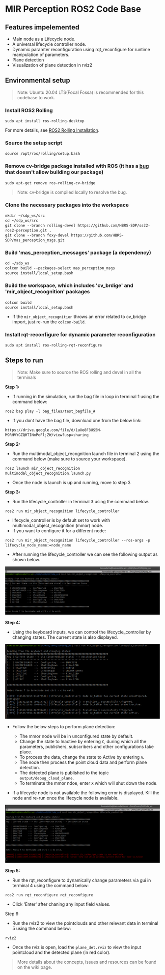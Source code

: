 # MIR Perception ROS2 Code Base

## Features impelemented

* Main node as a Lifecycle node.
* A universal lifecycle controller node.
* Dynamic paramter reconfiguration using rqt_reconfigure for runtime manipulation of parameters.
* Plane detection
* Visualization of plane detection in rviz2

## Environmental setup

> Note: Ubuntu 20.04 LTS(Focal Fossa) is recommended for this codebase to work.

### Install ROS2 Rolling
```
sudo apt install ros-rolling-desktop
```
For more details, see [ROS2 Rolling Installation](https://docs.ros.org/en/rolling/Installation/Alternatives/Ubuntu-Development-Setup.html).

### Source the setup script
```
source /opt/ros/rolling/setup.bash
```

### Remove cv-bridge package installed with ROS (it has a [bug](https://github.com/HBRS-SDP/ss22-ros2-perception/issues/13) that doesn't allow building our package)
```
sudo apt-get remove ros-rolling-cv-bridge
```

> Note: cv-bridge is compiled locally to resolve the bug.

### Clone the necessary packages into the workspace

```
mkdir ~/sdp_ws/src
cd ~/sdp_ws/src
git clone --branch rolling-devel https://github.com/HBRS-SDP/ss22-ros2-perception.git .
git clone --branch foxy-devel https://github.com/HBRS-SDP/mas_perception_msgs.git
```

### Build 'mas_perception_messages' package (a dependency)
```
cd ~/sdp_ws
colcon build --packages-select mas_perception_msgs
source install/local_setup.bash
```

### Build the workspace, which includes 'cv_brdige' and 'mir_object_recognition' packages

```
colcon build 
source install/local_setup.bash
```

* If the `mir_object_recognition` throws an error related to cv_bridge import, just re-run the `colcon-build`.

### Install rqt-reconfigure for dynamic parameter reconfiguration
```
sudo apt install ros-rolling-rqt-reconfigure
```

## Steps to run

> Note: Make sure to source the ROS rolling and devel in all the terminals

**Step 1:**

* If running in the simulation, run the bag file in loop in terminal 1 using the command below:
```
ros2 bag play -l bag_files/test_bagfile_#
```
* If you dont have the bag file, download one from the below link:
```
https://drive.google.com/file/d/1uXe8FBUS5M-M9RHVYGZQHTINmPeFljZW/view?usp=sharing
```

**Step 2:**

* Run the multimodal_object_recognition launch file in terminal 2 using the command below (make sure to source your workspace).
```
ros2 launch mir_object_recognition multimodal_object_recognition.launch.py 
```
* Once the node is launch is up and running, move to step 3

**Step 3:**

* Run the lifecycle_controller in terminal 3 using the command below.

```
ros2 run mir_object_recognition lifecycle_controller 
```
* lifecycle_controller is by default set to work with multimodal_object_recognition (mmor) node.
* If you want to configure it for a different node:
```
ros2 run mir_object_recognition lifecycle_controller --ros-args -p lifecycle_node_name:=node_name
```
* After running the lifecycle_controller we can see the following output as shown below.

<img src="https://github.com/HBRS-SDP/ss22-ros2-perception/blob/rolling-devel/images/lc_cntrl_out.png" >

**Step 4:**

* Using the keyboard inputs, we can control the lifecycle_controller by changing states. The current state is also displayed.

<img src="https://github.com/HBRS-SDP/ss22-ros2-perception/blob/rolling-devel/images/lc_cntrl_state_chng.png" >

* Follow the below steps to perform plane detection:    
    * The mmor node will be in unconfigured state by default.
    * Change the state to Inactive by entering `C`, during which all the parameters, publishers, subscribers and other configurations take place.
    * To process the data, change the state to Active by entering `A`.
    * The node then process the point cloud data and perform plane detection.
    * The detected plane is published to the topic `output/debug_cloud_plane`.
    * To terminate the mmor ndoe, enter `X` which will shut down the node.

* If a lifecycle node is not available the following error is displayed. Kill the node and re-run once the lifecycle node is available.

<img src="https://github.com/HBRS-SDP/ss22-ros2-perception/blob/rolling-devel/images/lc_cntrl_out_error.png" >


**Step 5:**

* Run the rqt_reconfigure to dynamically change parameters via gui in terminal 4 using the command below:
```
ros2 run rqt_reconfigure rqt_reconfigure
```
* Click 'Enter' after chaning any input field values.


Step 6:

* Run the rviz2 to view the pointclouds and other relevant data in terminal 5 using the command below:
```
rviz2
```
* Once the rviz is open, load the `plane_det.rviz` to view the input pointcloud and the detected plane (in red color).


> More details about the concepts, issues and resources can be found on the wiki page.
